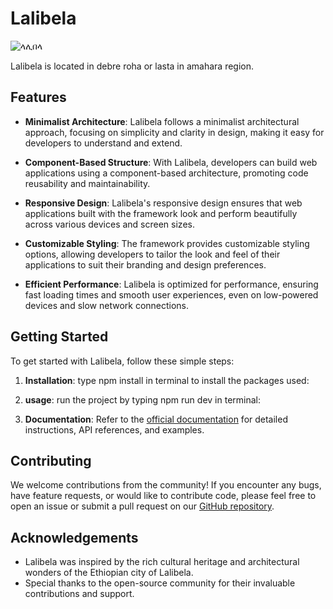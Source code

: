# Lalibela

![ላሊበላ](https://upload.wikimedia.org/wikipedia/commons/thumb/a/aa/Lalibela%2C_san_giorgio%2C_esterno_24.jpg/1200px-Lalibela%2C_san_giorgio%2C_esterno_24.jpg)

Lalibela is located in debre roha or lasta in amahara region.

## Features

- **Minimalist Architecture**: Lalibela follows a minimalist architectural approach, focusing on simplicity and clarity in design, making it easy for developers to understand and extend.
  
- **Component-Based Structure**: With Lalibela, developers can build web applications using a component-based architecture, promoting code reusability and maintainability.
  
- **Responsive Design**: Lalibela's responsive design ensures that web applications built with the framework look and perform beautifully across various devices and screen sizes.
  
- **Customizable Styling**: The framework provides customizable styling options, allowing developers to tailor the look and feel of their applications to suit their branding and design preferences.
  
- **Efficient Performance**: Lalibela is optimized for performance, ensuring fast loading times and smooth user experiences, even on low-powered devices and slow network connections.

## Getting Started

To get started with Lalibela, follow these simple steps:

1. **Installation**: type npm install in terminal to install the packages used:

2. **usage**: run the project by typing npm run dev in terminal:

3. **Documentation**: Refer to the [official documentation](https://github.com/Bisratolera/lalibela) for detailed instructions, API references, and examples.

## Contributing

We welcome contributions from the community! If you encounter any bugs, have feature requests, or would like to contribute code, please feel free to open an issue or submit a pull request on our [GitHub repository](https://github.com/Bisratolera/lalibela).


## Acknowledgements

- Lalibela was inspired by the rich cultural heritage and architectural wonders of the Ethiopian city of Lalibela.
- Special thanks to the open-source community for their invaluable contributions and support.
